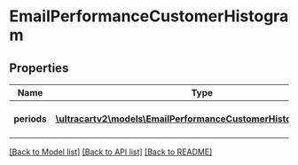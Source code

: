 # EmailPerformanceCustomerHistogram

## Properties
Name | Type | Description | Notes
------------ | ------------- | ------------- | -------------
**periods** | [**\ultracartv2\models\EmailPerformanceCustomerHistogramPeriod[]**](EmailPerformanceCustomerHistogramPeriod.md) | Periods (newest to oldest) | [optional] 

[[Back to Model list]](../README.md#documentation-for-models) [[Back to API list]](../README.md#documentation-for-api-endpoints) [[Back to README]](../README.md)



